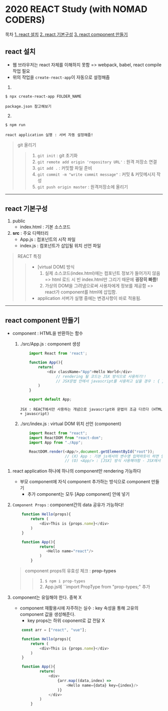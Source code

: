 # 2020 REACT Study (with NOMAD CODERS)

목차
[1. react 설치](#react-설치)
[2. react 기본구성](#react-기본구성)
[3. react component 만들기](#react-component-만들기)

## react 설치

- 웹 브라우저는 react 자체를 이해하지 못함 => webpack, babel, react compile 작업 필요
- 위의 작업을 `create-react-app`이 자동으로 설정해줌

1.

```bash
$ npx create-react-app FOLDER_NAME
```

`package.json 참고해보기`

2.

```bash
$ npm run
```

`react application 실행 : 서버 자동 설정해줌!`

> git 올리기
>   > 1.  `git init` : git 초기화
>   > 2.  `git remote add origin 'repository URL'` : 원격 저장소 연결
>   > 3.  `git add .` : 커밋할 파일 준비
>   > 4.  `git commit -m "write commit message"` : 커밋 & 커밋메시지 작성
>   > 5.  `git push origin master` : 원격저장소에 올리기

---

## react 기본구성

1. public
   - index.html : 기본 소스코드
2. **src** : 주요 디렉터리
   - App.js : 컴포넌트의 시작 파일
   - index.js : 컴포넌트가 삽입될 위치 선언 파일

> REACT 특징
>
> > - [virtual DOM] 방식
> >   1. 실제 소스코드(index.html)에는 컴포넌트 정보가 들어가지 않음 => html 로드 시 빈 index.html만 그리기 때문에 **굉장히 빠름!**
> >   2. 가상의 DOM을 그려냄으로써 사용자에게 정보를 제공함 => react가 component를 html에 삽입함.
> > - application 서버가 실행 중에는 변경사항이 바로 적용됨.

---

## react component 만들기
- component : HTML을 반환하는 함수
    1. ./src/App.js : component 생성
        ```js
            import React from 'react';

            function App(){
                return(
                    <div className="App">Hello World</div>
                        // rendering 될 코드는 JSX 방식으로 사용하기!!
                        // JSX문법 안에서 javascript를 사용하고 싶을 경우 : { } 사용하기
                )
            }

            export default App;
        ```
        ``JSX : REACT에서만 사용하는 개념으로 javascript와 문법이 조금 다르다 (HTML + javascript)``
    
    2. ./src/index.js : virtual DOM 위치 선언 (component)
        ```js
            import React from "react";
            import ReactDOM from "react-dom";
            import App from "./App";

            ReactDOM.render(<App/>,document.getElementById("root"));
                            // (X) App : 기본 js에서의 변수명 입력하듯이 하면 안됨
                            // (O) <App/> : [JSX] 방식 사용해야함 - JSX에서 태그는 꼭 닫아야 함 </>
        ```

1. react application 하나에 하나의 component만 rendering 가능하다
    - 부모 component에 자식 component 추가하는 방식으로 component 만들기
        - 추가 component는 모두 [App component] 안에 넣기

2. ``Component Props`` : component간의 data 공유가 가능하다! 
    ```js
        function Hello(props){
            return (
                <div>This is {props.name}</div>
            )
        }

        function App(){
                return(
                   <Hello name="react"/>
                )
            }
    ```
    > component props의 유효성 체크 : **prop-types**
    >> 1. ``$ npm i prop-types`` 
    >> 2. App.js에 ``import PropType from "prop-types;" 추가

3. component는 유일해야 한다. 중복 X
    - component 재활용시에 자주하는 실수 : key 속성을 통해 고유의 component 값을 생성해준다.
        - key props는 하위 coponent로 값 전달 X

    ```js
        const arr = ["react", "vue"];

        function Hello(props){
            return (
                <div>This is {props.name}</div>
            )
        }

        function App(){
                return(
                    <div>
                        {arr.map((data,index) => 
                            <Hello name={data} key={index}/>
                        )}
                    </div>
                )
            }
    ```

